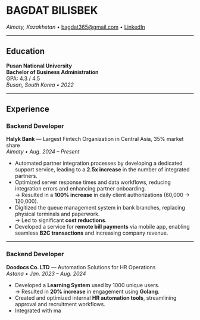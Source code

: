 # **BAGDAT BILISBEK**
_Almaty, Kazakhstan_ • [bagdat365@gmail.com](mailto:bagdat365@gmail.com) • [LinkedIn](http://www.linkedin.com/in/bagdatbilisbek)

---

## **Education**

**Pusan National University**  
**Bachelor of Business Administration**  
GPA: 4.3 / 4.5  
_Busan, South Korea • 2022_

---

## **Experience**

### **Backend Developer**  
**Halyk Bank** — Largest Fintech Organization in Central Asia, 35% market share  
_Almaty • Aug. 2024 – Present_

- Automated partner integration processes by developing a dedicated support service, leading to a **2.5x increase** in the number of integrated partners.
- Optimized server response times and data workflows, reducing integration errors and enhancing partner onboarding.  
  → Resulted in a **100% increase** in daily client authorizations (60,000 → 120,000).
- Digitized the queue management system in bank branches, replacing physical terminals and paperwork.  
  → Led to significant **cost reductions**.
- Developed a service for **remote bill payments** via mobile app, enabling seamless **B2C transactions** and increasing company revenue.

---

### **Backend Developer**  
**Doodocs Co. LTD** — Automation Solutions for HR Operations  
_Astana • Jan. 2023 – Aug. 2024_

- Developed a **Learning System** used by 1000 unique users.  
  → Resulted in **20% increase** in engagement using **Golang**.
- Created and optimized internal **HR automation tools**, streamlining approval and recruitment workflows.
- Integrated with ma
